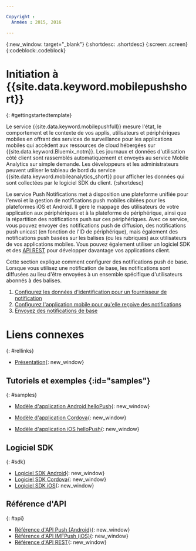 ```yaml
---

Copyright :
  Années : 2015, 2016

---
```


{:new_window: target="_blank"}
{:shortdesc: .shortdesc}
{:screen:.screen}
{:codeblock:.codeblock}

# Initiation à {{site.data.keyword.mobilepushshort}}

{: #gettingstartedtemplate}

Le service {{site.data.keyword.mobilepushfull}} mesure l'état, le comportement et le contexte de vos applis, utilisateurs et périphériques mobiles en offrant des services de surveillance pour les applications mobiles qui accèdent aux ressources de cloud hébergées sur {{site.data.keyword.Bluemix_notm}}. Les journaux et données d'utilisation côté client sont rassemblés automatiquement et envoyés au service Mobile Analytics sur simple demande. Les développeurs et les administrateurs peuvent utiliser le tableau de bord du service {{site.data.keyword.mobileanalytics_short}} pour afficher les données qui sont collectées par le logiciel SDK du client.
{:shortdesc}

Le service Push Notifications met à disposition une plateforme unifiée pour l'envoi et la gestion de
notifications push mobiles ciblées pour les plateformes iOS et Android. Il gère le mappage des utilisateurs de votre application aux périphériques et à
la plateforme de périphérique, ainsi que la répartition des notifications push sur ces périphériques. Avec ce service, vous pouvez envoyer des
notifications push de diffusion, des notifications push unicast (en fonction de l'ID de périphérique), mais également des notifications push basées sur les balises (ou les rubriques) aux utilisateurs de vos applications mobiles. Vous pouvez également utiliser un logiciel SDK et des [API REST](https://mobile.{DomainName}/imfpushrestapidocs/) pour développer davantage vos applications client.

Cette section explique comment configurer des notifications push de base. Lorsque vous utilisez une notification de base, les
notifications sont diffusées au lieu d'être envoyées à un ensemble spécifique d'utilisateurs abonnés à des balises.

1. [Configurez les données d'identification pour un fournisseur de notification](t__main_push_config_provider.html)
2. [Configurez l'application mobile pour qu'elle reçoive des notifications](c_enable_push.html)
3. [Envoyez des notifications de base](t_send_push_notifications.html)

# Liens connexes
{: #rellinks}

* [Présentation](c_overview_push.md){: new_window}

## Tutoriels et exemples {:id="samples"}
{: #samples}
* [Modèle d'application Android helloPush](https://github.com/ibm-bluemix-mobile-services/bms-samples-android-hellopush/){: new_window}
- [Modèle d'application Cordova](https://github.com/ibm-bluemix-mobile-services/bms-samples-cordova-hellopush){: new_window}
* [Modèle d'application iOS helloPush](https://github.com/ibm-bluemix-mobile-services/bms-samples-ios-hellopush/){: new_window}

## Logiciel SDK
{: #sdk}
* [Logiciel SDK Android](https://github.com/ibm-bluemix-mobile-services/bms-clientsdk-android-push){: new_window}
* [Logiciel SDK Cordova](https://github.com/ibm-bluemix-mobile-services/bms-clientsdk-cordova-plugin-push){: new_window}
* [Logiciel SDK iOS](https://hub.jazz.net/git/bluemixmobilesdk/imf-ios-sdk/archive?revstr=master){: new_window}

## Référence d'API
{: #api}
* [Référence d'API Push (Android)](https://classicdocs.ng.bluemix.net/docs/api/content/api/mobilefirst/android/push-api-doc/overview-summary.html){: new_window}
* [Référence d'API IMFPush (iOS)](https://classicdocs.ng.bluemix.net/docs/api/content/api/mobilefirst/ios/IMFPush_api-doc/html/index.html){: new_window}
* [Référence d'API REST](https://mobile.{DomainName}/imfpushrestapidocs/){: new_window}
